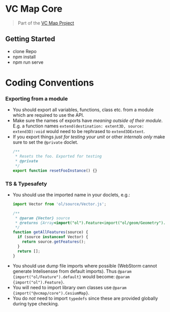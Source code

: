 # VC Map Core

> Part of the [VC Map Project](https://github.com/virtualcitySYSTEMS/map-ui)

## Getting Started
- clone Repo
- npm install
- npm run serve

# Coding Conventions
### Exporting from a module
- You should export all variables, functions, class etc. from a module
  which are required to use the API.
- Make sure the names of exports have _meaning outside of their module_. E.g. a
  function names `extend(destination: extent3D, source: extend3D):void` would need to be rephrased to `extend3DExtent`.
- If you export things _just for testing your unit_ or other _internals only_ make
  sure to set the `@private` doclet.
  ```javascript
  /**
   * Resets the foo. Exported for testing
   * @private
   */
  export function resetFooInstance() {} 
  ```

### TS & Typesafety
- You should use the imported name in your doclets, e.g.:
  ```javascript
  import Vector from 'ol/source/Vector.js';
  
  /**
   * @param {Vector} source
   * @returns {Array<import("ol").Feature<import("ol/geom/Geometry").default>>}
   */
  function getAllFeatures(source) {
    if (source instanceof Vector) {
      return source.getFeatures();
    }
    return [];
  }
  ```
- You should use dump file imports where possible (WebStorm cannot generate 
  Intelisensse from default imports). Thus `@param {import("ol/Feature").default}`
  would become: `@param {import("ol").Feature}`.
- You will need to import library own classes use `@param {import("@vcmap/core").CesiumMap}`.
- You do _not_ need to import `typedefs` since these are provided globally during type checking.
